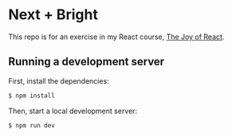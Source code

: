 # Next + Bright

This repo is for an exercise in my React course, [The Joy of React](https://joyofreact.com/).

## Running a development server

First, install the dependencies:

```bash
$ npm install
```

Then, start a local development server:

```bash
$ npm run dev
```
